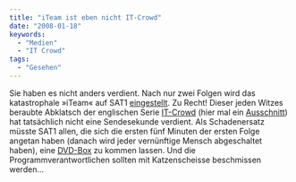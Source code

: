 ```yaml
---
title: "iTeam ist eben nicht IT-Crowd"
date: "2008-01-18"
keywords:
  - "Medien"
  - "IT Crowd"
tags:
  - "Gesehen"
---
```


Sie haben es nicht anders verdient. Nach nur zwei Folgen wird das katastrophale »iTeam« auf SAT1 [eingestellt](http://www.dwdl.de/article/news_14205,00.html). Zu Recht! Dieser jeden Witzes beraubte Abklatsch der englischen Serie [IT-Crowd](http://www.channel4.com/entertainment/tv/microsites/I/itcrowd/) (hier mal ein [Ausschnitt](http://youtube.com/watch?v=6nGjxO_Bfac)) hat tatsächlich nicht eine Sendesekunde verdient. Als Schadenersatz müsste SAT1 allen, die sich die ersten fünf Minuten der ersten Folge angetan haben (danach wird jeder vernünftige Mensch abgeschaltet haben), eine [DVD-Box](http://www.amazon.de/Crowd-Complete-UK-Chris-ODowd/dp/B000VI5KLU/ref=pd_bbs_sr_1?ie=UTF8&s=gateway&qid=1200648338&sr=8-1) zu kommen lassen. Und die Programmverantwortlichen sollten mit Katzenscheisse beschmissen werden…
